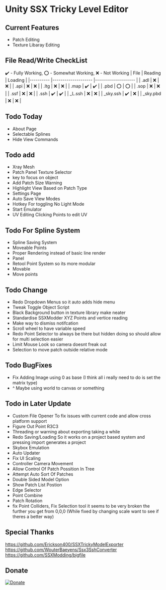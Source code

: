 # Unity SSX Tricky Level Editor

## Current Features
- Patch Editing
- Texture Libaray Editing

## File Read/Write CheckList
:heavy_check_mark: - Fully Working, :o: - Somewhat Working, :x: - Not Working
| File     	| Reading            	| Loading            	|
|----------	|--------------------	|--------------------	|
| .adl     	| :x:                	| :x:                	|
| .api     	| :x:                	| :x:                	|
| .ltg     	| :x:                	| :x:                	|
| .map     	| :heavy_check_mark: 	| :heavy_check_mark: 	|
| .pbd     	| :o:                	| :o:                	|
| .sop     	| :x:                	| :x:                	|
| .ssf     	| :x:                	| :x:                	|
| .ssh     	| :heavy_check_mark: 	| :heavy_check_mark: 	|
| _L.ssh   	| :x:                	| :x:                	|
| _sky.ssh 	| :heavy_check_mark: 	| :x:                	|
| _sky.pbd 	| :x:                	| :x:                	|
 
 ## Todo Today
- About Page
- Selectable Splines
- Hide View Commands
 
 ## Todo add
- Xray Mesh
- Patch Panel Texture Selector
- key to focus on object
- Add Patch Size Warning
- Highlight View Based on Patch Type
- Settings Page
- Auto Save View Modes
- Hotkey For toggling No Light Mode
- Start Emulator
- UV Editing Clicking Points to edit UV

## Todo For Spline System
- Spline Saving System
- Moveable Points
- Proper Rendering instead of basic line render
- Panel
- Retool Point System so its more modular
- Movable
- Move points

## Todo Change
- Redo Dropdown Menus so it auto adds hide menu
- Tweak Toggle Object Script
- Black Background button in texture library make neater
- Standardise SSXModder XYZ Points and vertice reading
- Make way to dismiss notifcation
- Scroll wheel to have variable speed
- Redo Point Selector to always be there but hidden doing so should allow for multi selection easier
- Limit Mouse Look so camera doesnt freak out
- Selection to move patch outside relative mode

## Todo BugFixes
- Fix Adding Image using 0 as base (I think all i really need to do is set the matrix type)
- ^ Maybe using world to canvas or something

## Todo in Later Update
- Custom File Opener To fix issues with current code and allow cross platform support
- Figure Out Point R3C3
- Threading or warning about exporting taking a while
- Redo Saving/Loading So it works on a project based system and pressing import generates a project
- Skybox Emulation
- Auto Updater
- Fix UI Scaling
- Controller Camera Movement
- Allow Control Of Patch Possition In Tree
- Attempt Auto Sort Of Patches
- Double Sided Model Option
- Show Patch List Postion
- Edge Selector
- Point Combine
- Patch Rotation
- fix Point Colliders, Fix Selection tool it seems to be very broken the further you get from 0,0,0 (While fixed by changing scale want to see if theres a better way)

## Special Thanks
https://github.com/Erickson400/SSXTrickyModelExporter <br>
https://github.com/WouterBaeyens/Ssx3SshConverter <br>
https://github.com/SSXModding/bigfile <br>

## Donate
[![Donate](https://www.paypalobjects.com/en_AU/i/btn/btn_donateCC_LG.gif)](https://www.paypal.com/donate/?business=VT6TG8KKZM98E&no_recurring=0&currency_code=AUD)